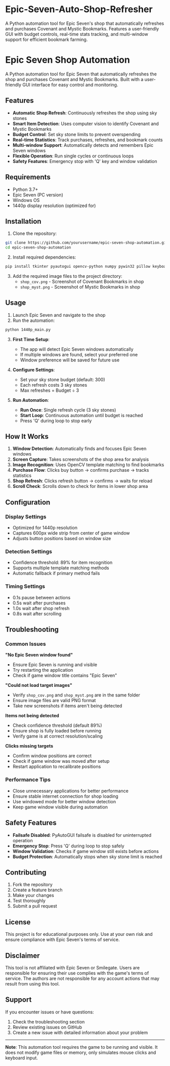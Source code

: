 # Epic-Seven-Auto-Shop-Refresher
A Python automation tool for Epic Seven's shop that automatically refreshes and purchases Covenant and Mystic Bookmarks. Features a user-friendly GUI with budget controls, real-time stats tracking, and multi-window support for efficient bookmark farming.

# Epic Seven Shop Automation

A Python automation tool for Epic Seven that automatically refreshes the shop and purchases Covenant and Mystic Bookmarks. Built with a user-friendly GUI interface for easy control and monitoring.

## Features

- **Automatic Shop Refresh**: Continuously refreshes the shop using sky stones
- **Smart Item Detection**: Uses computer vision to identify Covenant and Mystic Bookmarks
- **Budget Control**: Set sky stone limits to prevent overspending
- **Real-time Statistics**: Track purchases, refreshes, and bookmark counts
- **Multi-window Support**: Automatically detects and remembers Epic Seven windows
- **Flexible Operation**: Run single cycles or continuous loops
- **Safety Features**: Emergency stop with 'Q' key and window validation

## Requirements

- Python 3.7+
- Epic Seven (PC version)
- Windows OS
- 1440p display resolution (optimized for)

## Installation

1. Clone the repository:
```bash
git clone https://github.com/yourusername/epic-seven-shop-automation.git
cd epic-seven-shop-automation
```

2. Install required dependencies:
```bash
pip install tkinter pyautogui opencv-python numpy pywin32 pillow keyboard
```

3. Add the required image files to the project directory:
   - `shop_cov.png` - Screenshot of Covenant Bookmarks in shop
   - `shop_myst.png` - Screenshot of Mystic Bookmarks in shop

## Usage

1. Launch Epic Seven and navigate to the shop
2. Run the automation:
```bash
python 1440p_main.py
```

3. **First Time Setup**:
   - The app will detect Epic Seven windows automatically
   - If multiple windows are found, select your preferred one
   - Window preference will be saved for future use

4. **Configure Settings**:
   - Set your sky stone budget (default: 300)
   - Each refresh costs 3 sky stones
   - Max refreshes = Budget ÷ 3

5. **Run Automation**:
   - **Run Once**: Single refresh cycle (3 sky stones)
   - **Start Loop**: Continuous automation until budget is reached
   - Press 'Q' during loop to stop early

## How It Works

1. **Window Detection**: Automatically finds and focuses Epic Seven windows
2. **Screen Capture**: Takes screenshots of the shop area for analysis
3. **Image Recognition**: Uses OpenCV template matching to find bookmarks
4. **Purchase Flow**: Clicks buy button → confirms purchase → tracks statistics
5. **Shop Refresh**: Clicks refresh button → confirms → waits for reload
6. **Scroll Check**: Scrolls down to check for items in lower shop area

## Configuration

### Display Settings
- Optimized for 1440p resolution
- Captures 600px wide strip from center of game window
- Adjusts button positions based on window size

### Detection Settings
- Confidence threshold: 89% for item recognition
- Supports multiple template matching methods
- Automatic fallback if primary method fails

### Timing Settings
- 0.1s pause between actions
- 0.5s wait after purchases
- 1.0s wait after shop refresh
- 0.8s wait after scrolling

## Troubleshooting

### Common Issues

**"No Epic Seven window found"**
- Ensure Epic Seven is running and visible
- Try restarting the application
- Check if game window title contains "Epic Seven"

**"Could not load target images"**
- Verify `shop_cov.png` and `shop_myst.png` are in the same folder
- Ensure image files are valid PNG format
- Take new screenshots if items aren't being detected

**Items not being detected**
- Check confidence threshold (default 89%)
- Ensure shop is fully loaded before running
- Verify game is at correct resolution/scaling

**Clicks missing targets**
- Confirm window positions are correct
- Check if game window was moved after setup
- Restart application to recalibrate positions

### Performance Tips

- Close unnecessary applications for better performance
- Ensure stable internet connection for shop loading
- Use windowed mode for better window detection
- Keep game window visible during automation

## Safety Features

- **Failsafe Disabled**: PyAutoGUI failsafe is disabled for uninterrupted operation
- **Emergency Stop**: Press 'Q' during loop to stop safely
- **Window Validation**: Checks if game window still exists before actions
- **Budget Protection**: Automatically stops when sky stone limit is reached

## Contributing

1. Fork the repository
2. Create a feature branch
3. Make your changes
4. Test thoroughly
5. Submit a pull request

## License

This project is for educational purposes only. Use at your own risk and ensure compliance with Epic Seven's terms of service.

## Disclaimer

This tool is not affiliated with Epic Seven or Smilegate. Users are responsible for ensuring their use complies with the game's terms of service. The authors are not responsible for any account actions that may result from using this tool.

## Support

If you encounter issues or have questions:
1. Check the troubleshooting section
2. Review existing issues on GitHub
3. Create a new issue with detailed information about your problem

---

**Note**: This automation tool requires the game to be running and visible. It does not modify game files or memory, only simulates mouse clicks and keyboard input.
